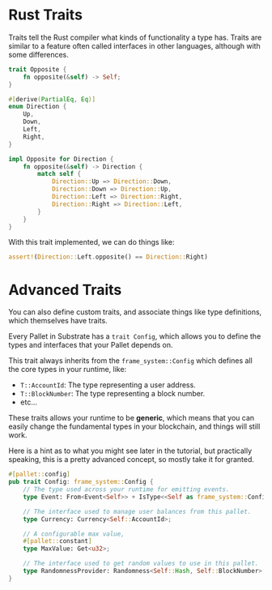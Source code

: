 # Rust Traits

Traits tell the Rust compiler what kinds of functionality a type has.
Traits are similar to a feature often called interfaces in other languages, although with some differences.

```rust
trait Opposite {
	fn opposite(&self) -> Self;
}

#[derive(PartialEq, Eq)]
enum Direction {
	Up,
	Down,
	Left,
	Right,
}

impl Opposite for Direction {
    fn opposite(&self) -> Direction {
        match self {
            Direction::Up => Direction::Down,
            Direction::Down => Direction::Up,
            Direction::Left => Direction::Right,
            Direction::Right => Direction::Left,
        }
    }
}
```

With this trait implemented, we can do things like:

```rust
assert!(Direction::Left.opposite() == Direction::Right)
```

<!-- slide:break -->

# Advanced Traits

You can also define custom traits, and associate things like type definitions, which themselves have traits.

Every Pallet in Substrate has a `trait Config`, which allows you to define the types and interfaces that your Pallet depends on.

This trait always inherits from the `frame_system::Config` which defines all the core types in your runtime, like:

* `T::AccountId`: The type representing a user address.
* `T::BlockNumber`: The type representing a block number.
* etc...

These traits allows your runtime to be **generic**, which means that you can easily change the fundamental types in your blockchain, and things will still work.


Here is a hint as to what you might see later in the tutorial, but practically speaking, this is a pretty advanced concept, so mostly take it for granted.

```rust
#[pallet::config]
pub trait Config: frame_system::Config {
	// The type used across your runtime for emitting events.
	type Event: From<Event<Self>> + IsType<<Self as frame_system::Config>::Event>;

	// The interface used to manage user balances from this pallet.
	type Currency: Currency<Self::AccountId>;

	// A configurable max value,
	#[pallet::constant]
	type MaxValue: Get<u32>;

	// The interface used to get random values to use in this pallet.
	type RandomnessProvider: Randomness<Self::Hash, Self::BlockNumber>;
}
```
